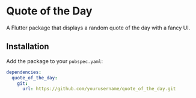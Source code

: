 # Quote of the Day

A Flutter package that displays a random quote of the day with a fancy UI.

## Installation

Add the package to your `pubspec.yaml`:

```yaml
dependencies:
  quote_of_the_day:
    git:
      url: https://github.com/yourusername/quote_of_the_day.git
